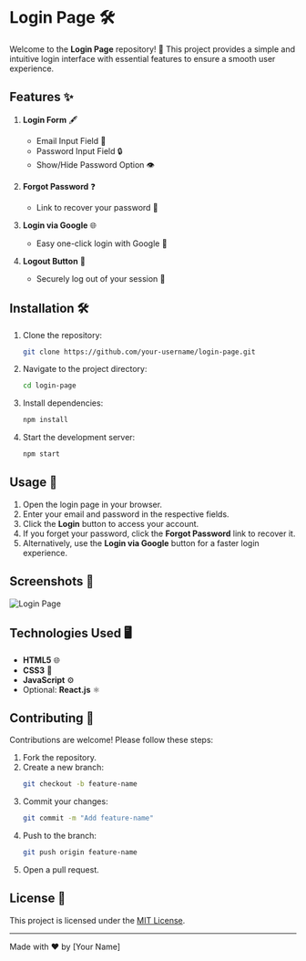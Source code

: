 # Login Page 🛠️

Welcome to the **Login Page** repository! 🎉 This project provides a simple and intuitive login interface with essential features to ensure a smooth user experience.

## Features ✨

1. **Login Form** 🖋️
   - Email Input Field 📧
   - Password Input Field 🔒
   - Show/Hide Password Option 👁️

2. **Forgot Password** ❓
   - Link to recover your password 🔗

3. **Login via Google** 🌐
   - Easy one-click login with Google 🔘

4. **Logout Button** 🚪
   - Securely log out of your session 🛑

## Installation 🛠️

1. Clone the repository:
   ```bash
   git clone https://github.com/your-username/login-page.git
   ```
2. Navigate to the project directory:
   ```bash
   cd login-page
   ```
3. Install dependencies:
   ```bash
   npm install
   ```
4. Start the development server:
   ```bash
   npm start
   ```

## Usage 🚀

1. Open the login page in your browser.
2. Enter your email and password in the respective fields.
3. Click the **Login** button to access your account.
4. If you forget your password, click the **Forgot Password** link to recover it.
5. Alternatively, use the **Login via Google** button for a faster login experience.

## Screenshots 📸

![Login Page](https://via.placeholder.com/600x400?text=Login+Page+Screenshot)

## Technologies Used 🖥️

- **HTML5** 🌐
- **CSS3** 🎨
- **JavaScript** ⚙️
- Optional: **React.js** ⚛️

## Contributing 🤝

Contributions are welcome! Please follow these steps:

1. Fork the repository.
2. Create a new branch:
   ```bash
   git checkout -b feature-name
   ```
3. Commit your changes:
   ```bash
   git commit -m "Add feature-name"
   ```
4. Push to the branch:
   ```bash
   git push origin feature-name
   ```
5. Open a pull request.

## License 📜

This project is licensed under the [MIT License](LICENSE).

---

Made with ❤️ by [Your Name]
